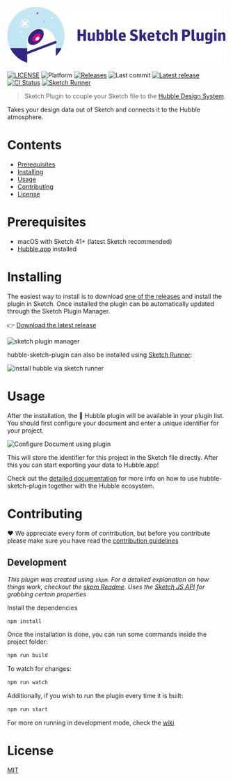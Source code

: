 ![Hubble Scripts Logo][logo]

[![LICENSE](https://badgen.net/badge/license/MIT/blue)][license]
![Platform](https://badgen.net/badge/platform/macOS?icon=apple)
[![Releases](https://badgen.net/github/releases/inthepocket/hubble-sketch-plugin)][releases]
![Last commit](https://badgen.net/github/last-commit/inthepocket/hubble-sketch-plugin)
[![Latest release](https://badgen.net/github/release/inthepocket/hubble-sketch-plugin/stable)][latest release]
[![CI Status](https://badgen.net/travis/inthepocket/hubble-sketch-plugin)][travis]
[![Sketch Runner](https://badgen.net/badge/Sketch%20Runner/Compatible/green)][sketch runner]

> Sketch Plugin to couple your Sketch file to the [Hubble Design System][hubble homepage].

Takes your design data out of Sketch and connects it to the Hubble atmosphere.

# Contents

- [Prerequisites](#prerequisites)
- [Installing](#installing)
- [Usage](#usage)
- [Contributing](#contributing)
- [License](#license)

# Prerequisites

- macOS with Sketch 41+ (latest Sketch recommended)
- [Hubble.app][hubble app repo] installed

# Installing

The easiest way to install is to download [one of the releases][releases] and install the plugin in Sketch. Once installed the plugin can be automatically updated through the Sketch Plugin Manager.

👉 [Download the latest release][latest release]

![sketch plugin manager][screenshot plugin manager]

hubble-sketch-plugin can also be installed using [Sketch Runner][sketch runner]:

![install hubble via sketch runner][screenshot sketch runner]

# Usage

After the installation, the 🔭 Hubble plugin will be available in your plugin list. You should first configure your document and enter a unique identifier for your project.

![Configure Document using plugin][screenshot configure document]

This will store the identifier for this project in the Sketch file directly. After this you can start exporting your data to Hubble.app!

Check out the [detailed documentation][wiki] for more info on how to use hubble-sketch-plugin together with the Hubble ecosystem.

# Contributing

❤ We appreciate every form of contribution, but before you contribute please make sure you have read the [contribution guidelines][contributing]

## Development

_This plugin was created using `skpm`. For a detailed explanation on how things work, checkout the [skpm Readme][skpm repo]._
_Uses the [Sketch JS API][sketch js api] for grabbing certain properties_

Install the dependencies

```bash
npm install
```

Once the installation is done, you can run some commands inside the project folder:

```bash
npm run build
```

To watch for changes:

```bash
npm run watch
```

Additionally, if you wish to run the plugin every time it is built:

```bash
npm run start
```

For more on running in development mode, check the [wiki]

# License

[MIT][license]

<!-- LINKS -->
[hubble homepage]: https://hubble-design-system.netlify.com
[hubble app repo]: https://github.com/inthepocket/hubble-app

[logo]: https://github.com/inthepocket/hubble-sketch-plugin/blob/master/.github/hubble-sketch-plugin-banner.png
[license]: https://github.com/inthepocket/hubble-sketch-plugin/blob/master/LICENSE
[contributing]: https://github.com/inthepocket/hubble-sketch-plugin/blob/master/CONTRIBUTING.md
[releases]: https://github.com/inthepocket/hubble-sketch-plugin/releases
[latest release]: https://github.com/inthepocket/hubble-sketch-plugin/releases/latest
[wiki]: https://github.com/inthepocket/hubble-sketch-plugin/wiki
[travis]: https://travis-ci.org/inthepocket/hubble-sketch-plugin

[sketch runner]: https://sketchrunner.com/
[sketch js api]: https://developer.sketchapp.com/reference/api/
[skpm repo]: https://github.com/skpm/skpm/blob/master/README.md

[screenshot configure document]: https://github.com/inthepocket/hubble-sketch-plugin/wiki/assets/configure-sketch-document.png
[screenshot sketch runner]: https://github.com/inthepocket/hubble-sketch-plugin/wiki/assets/sketch-runner.jpg
[screenshot plugin manager]: https://github.com/inthepocket/hubble-sketch-plugin/wiki/assets/sketch-plugin.png
